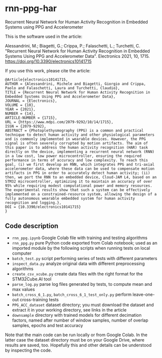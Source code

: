 # rnn-ppg-har
Recurrent Neural Network for Human Activity Recognition in Embedded Systems using PPG and Accelerometer

This is the software used in the article:

Alessandrini, M.; Biagetti, G.; Crippa, P.; Falaschetti, L.; Turchetti, C. "Recurrent Neural Network for Human Activity Recognition in Embedded Systems Using PPG and Accelerometer Data". Electronics 2021, 10, 1715. https://doi.org/10.3390/electronics10141715


If you use this work, please cite the article:
```
@Article{electronics10141715,
AUTHOR = {Alessandrini, Michele and Biagetti, Giorgio and Crippa, Paolo and Falaschetti, Laura and Turchetti, Claudio},
TITLE = {Recurrent Neural Network for Human Activity Recognition in Embedded Systems Using PPG and Accelerometer Data},
JOURNAL = {Electronics},
VOLUME = {10},
YEAR = {2021},
NUMBER = {14},
ARTICLE-NUMBER = {1715},
URL = {https://www.mdpi.com/2079-9292/10/14/1715},
ISSN = {2079-9292},
ABSTRACT = {Photoplethysmography (PPG) is a common and practical technique to detect human activity and other physiological parameters and is commonly implemented in wearable devices. However, the PPG signal is often severely corrupted by motion artifacts. The aim of this paper is to address the human activity recognition (HAR) task directly on the device, implementing a recurrent neural network (RNN) in a low cost, low power microcontroller, ensuring the required performance in terms of accuracy and low complexity. To reach this goal, (i) we first develop an RNN, which integrates PPG and tri-axial accelerometer data, where these data can be used to compensate motion artifacts in PPG in order to accurately detect human activity; (ii) then, we port the RNN to an embedded device, Cloud-JAM L4, based on an STM32 microcontroller, optimizing it to maintain an accuracy of over 95% while requiring modest computational power and memory resources. The experimental results show that such a system can be effectively implemented on a constrained-resource system, allowing the design of a fully autonomous wearable embedded system for human activity recognition and logging.},
DOI = {10.3390/electronics10141715}
}
```
## Code description

* `rnn_ppg.ipynb` Google Colab file with training and testing algorithms
* `rnn_ppg.py` pure Python code exported from Colab notebook; used as an imported module by the following scripts when running tests on local computer
* `batch_test.py` script performing series of tests with different parameters
* `inspect_data.py` analyze original data with different preprocessing algorithms
* `create_csv_xcube.py` create data files with the right format for the STM32Cube.AI tool
* `parse_log.py` parse log files generated by tests, to compute mean and max values
* `batch_cross_6_1.py`, `batch_cross_6_1_test_only.py` perform leave-one-out cross-training tests
* `PPG_ACC_dataset` dataset directory; you must download the dataset and extract it in your working directory, see links in the article
* `downsample` directory with trained models for different decimation factors, named after number of window samples, number of overlap samples, epochs and test accuracy

Note that the main code can be run locally or from Google Colab. In the latter case the dataset directory must be on your Google Drive, where results are saved, too. Hopefully this and other details can be understood by inspecting the code.
